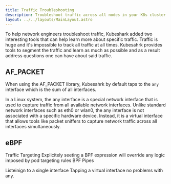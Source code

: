 ```yaml
---
title: Traffic Troubleshooting
description: Troubleshoot traffic across all nodes in your K8s cluster
layout: ../../layouts/MainLayout.astro
---
```


To help network engineers troubleshoot traffic, Kubeshark added two interesting tools that can help learn more  about specific traffic.
Traffic is huge and it's impossible to track all traffic at all times.
Kubesahrk provides tools to segment the traffic and learn as much as possible and as a result address questions one can have about said traffic.

## AF_PACKET

When using the AF_PACKET library, Kubesahrk by default taps to the `any` interface which is the sum of all interfaces. 

In a Linux system, the any interface is a special network interface that is used to capture traffic from all available network interfaces. Unlike standard network interfaces such as eth0 or wlan0, the any interface is not associated with a specific hardware device. Instead, it is a virtual interface that allows tools like packet sniffers to capture network traffic across all interfaces simultaneously.



## eBPF

Traffic Targeting
Explicitely seeting a BPF expression will override any logic imposed by pod targeting rules
BPF Pipes

Listeinign to a single interface
Tapping a virtual interface
no problems with any.
